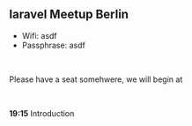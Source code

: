 ## laravel Meetup Berlin

* Wifi: asdf
* Passphrase: asdf

<br>

Please have a seat somehwere, we will begin at

<br>

**19:15** Introduction
